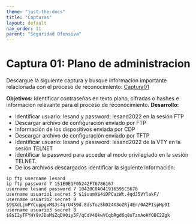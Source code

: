 ```yaml
---
theme: "just-the-docs"
title: "Capturas"
layout: default
nav_order: 11
parent: "Seguridad Ofensiva"
---
```

# Captura 01: Plano de administracion
Descargue la siguiente captura y busque información importante relacionada con el proceso de reconocimiento:
[Captura01](https://github.com/dpachecocl/dpachecocl.github.io/raw/refs/heads/main/docs/capturas/Captura01.pcapng)

**Objetivos:** Identificar contraseñas en texto plano, cifradas o hashes e informacion relevante para el proceso de reconocimiento.
**Desarrollo:**
- Identificar usuario: lesand y password: lesand2022 en la sesión FTP
- Descargar archivo de configuración enviado por FTP
- Información de los dispositivos enviada por CDP
- Descargar archivo de configuración enviado por TFTP
- Identificar usuario: lesand y password: lesand2022 de la VTY en la sesión TELNET
- Identificar la password para acceder al modo privilegiado en la sesión TELNET.
- De los archivos descargados identificar la siguiente información:
```
ip ftp username lesand
ip ftp password 7 151E0E1F05242F76786167
username lesand password 7 10420C0A041916595C5678
username usuario1 secret 5 $1$uumX$4iDPCazWt.4qdJ5VYlakF/
username usuario2 secret 9 $9$XdLjmPYCuppgvM$Js4qrU4S9d.8dsTozShD24X3oZRj4Er/0AZPIspHp9I
username usuario3 secret 8 $8$I2yTFYHY9vJDaM$ZqDV0iy5F/qCdV4QkwVCqbRgd6q8uTzmAoHfOBC2Zgk
```
